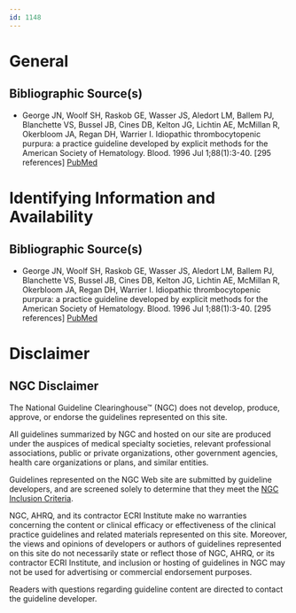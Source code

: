 ```yaml
---
id: 1148
---
```


# General

## Bibliographic Source(s)

- George JN, Woolf SH, Raskob GE, Wasser JS, Aledort LM, Ballem PJ, Blanchette VS, Bussel JB, Cines DB, Kelton JG, Lichtin AE, McMillan R, Okerbloom JA, Regan DH, Warrier I. Idiopathic thrombocytopenic purpura: a practice guideline developed by explicit methods for the American Society of Hematology. Blood. 1996 Jul 1;88(1):3-40. [295 references] [ PubMed ](http://www.ncbi.nlm.nih.gov/entrez/query.fcgi?cmd=Retrieve&db=pubmed&dopt=Abstract&list_uids=8704187)

# Identifying Information and Availability

## Bibliographic Source(s)

- George JN, Woolf SH, Raskob GE, Wasser JS, Aledort LM, Ballem PJ, Blanchette VS, Bussel JB, Cines DB, Kelton JG, Lichtin AE, McMillan R, Okerbloom JA, Regan DH, Warrier I. Idiopathic thrombocytopenic purpura: a practice guideline developed by explicit methods for the American Society of Hematology. Blood. 1996 Jul 1;88(1):3-40. [295 references] [ PubMed ](http://www.ncbi.nlm.nih.gov/entrez/query.fcgi?cmd=Retrieve&db=pubmed&dopt=Abstract&list_uids=8704187)

# Disclaimer

## NGC Disclaimer

The National Guideline Clearinghouse™ (NGC) does not develop, produce, approve, or endorse the guidelines represented on this site.

All guidelines summarized by NGC and hosted on our site are produced under the auspices of medical specialty societies, relevant professional associations, public or private organizations, other government agencies, health care organizations or plans, and similar entities.

Guidelines represented on the NGC Web site are submitted by guideline developers, and are screened solely to determine that they meet the [NGC Inclusion Criteria](/help-and-about/summaries/inclusion-criteria).

NGC, AHRQ, and its contractor ECRI Institute make no warranties concerning the content or clinical efficacy or effectiveness of the clinical practice guidelines and related materials represented on this site. Moreover, the views and opinions of developers or authors of guidelines represented on this site do not necessarily state or reflect those of NGC, AHRQ, or its contractor ECRI Institute, and inclusion or hosting of guidelines in NGC may not be used for advertising or commercial endorsement purposes.

Readers with questions regarding guideline content are directed to contact the guideline developer.

